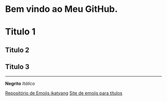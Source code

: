 # Bem vindo ao Meu GitHub.

# Titulo 1
## Titulo 2
## Titulo 3
---
**Negrito**
_Itálico_

[Repositório de Emojis ikatyang](https://github.com/ikatyang/emoji-cheat-sheet)
[Site de emojis para títulos](https://emojipedia.org)
